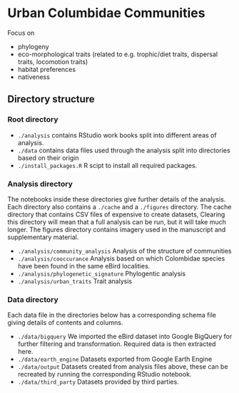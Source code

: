 # Urban Columbidae Communities

Focus on
* phylogeny
* eco-morphological traits (related to e.g. trophic/diet traits, dispersal traits, locomotion traits)
* habitat preferences
* nativeness

## Directory structure

### Root directory
* `./analysis` contains RStudio work books split into different areas of analysis.
* `./data` contains data files used through the analysis split into directories based on their origin
* `./install_packages.R` R scipt to install all required packages.

### Analysis directory
The notebooks inside these directories give further details of the analysis.
Each directory also contains a `./cache` and a `./figures` directory. The cache directory that contains CSV files of expensive to create datasets, Clearing this directory will mean that a full analysis can be run, but it will take much longer. The figures directory contains imagery used in the manuscript and supplementary material.

* `./analysis/community_analysis` Analysis of the structure of communities
* `./analysis/cooccurance` Analysis based on which Colombidae species have been found in the same eBird localities.
* `./analysis/phylogenetic_signature` Phylogentic analysis
* `./analysis/urban_traits` Trait analysis

### Data directory
Each data file in the directories below has a corresponding schema file giving details of contents and columns.
* `./data/bigquery` We imported the eBird dataset into Google BigQuery for further filtering and transformation. Required data is then extracted here.
* `./data/earth_engine` Datasets exported from Google Earth Engine
* `./data/output` Datasets created from analysis files above, these can be recreated by running the corresponding RStudio notebook.
* `./data/third_party` Datasets provided by third parties.

